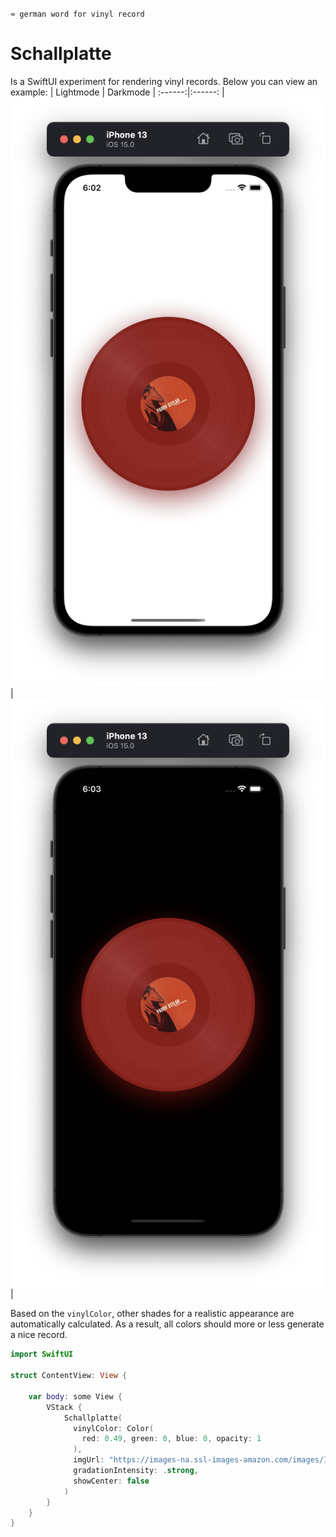 `≈ german word for vinyl record`
# Schallplatte

Is a SwiftUI experiment for rendering vinyl records. Below you can view an example:
| Lightmode | Darkmode |
:------:|:------:
| ![lightmode](./example-light.png) | ![darkmode](./example-dark.png) |

Based on the `vinylColor`, other shades for a realistic appearance are automatically calculated. As a result, all colors should more or less generate a nice record.

```swift
import SwiftUI

struct ContentView: View {
    
    var body: some View {
        VStack {
            Schallplatte(
              vinylColor: Color(
                red: 0.49, green: 0, blue: 0, opacity: 1
              ), 
              imgUrl: "https://images-na.ssl-images-amazon.com/images/I/71GtacY5FQL._SL1400_.jpg",
              gradationIntensity: .strong, 
              showCenter: false
            )
        }
    }
}
```